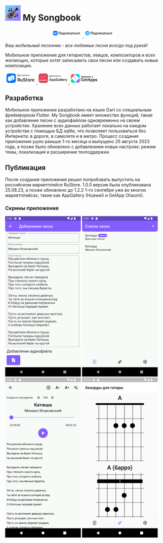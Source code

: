 # <img class="icon" src="assets/icon/my_songbook.png" alt="My Songbook" width="50"/> My Songbook

<p float="left" align="center">
<a href="https://vk.com/mysongbook01">
<img class="badges" src="assets/badges/VK.png" alt="VK Подписаться" width="100"/>
</a>
<a href="https://t.me/mysongbook01">
<img class="badges" src="assets/badges/Telegram.png" alt="Telegram Подписаться" width="100"/>
</a>
</p>


*Ваш мобильный песенник - все любимые песни всегда под рукой!*

Мобильное приложение для гитаристов, певцов, композиторов и всех желающих, которые хотят записывать свои песни или создавать новые композиции.

<p float="left">
<a href="https://apps.rustore.ru/app/ru.ru_developer.my_songbook">
<img class="icon" src="assets/badges/RuStore.png" alt="RuStore" width="100"/>
</a>
<a href="https://appgallery.huawei.com/app/C109087129">
<img class="icon" src="assets/badges/AppGallery.png" alt="AppGallery" width="100"/>
</a>
<a href="https://global.app.mi.com/details?lo=RU&la=en_US&id=ru.ru_developer.my_songbook.mi">
<img class="icon" src="assets/badges/GetApps.png" alt="GetApps" width="100"/>
</a>
</p>

## Разработка
Мобильное приложение разработано на языке Dart со специальным фреймворком Flutter. 
My Songbook имеет множество функций, такие как добавление песни с аудиофайлом одновременно на своем устройстве. Хранение всех данных работает локально на каждом устройстве с помощью БД sqlite, что позволяет пользоваться без Интернета: в дороге, в самолете и в метро.
Процесс создания приложения ушло раньше 1-го месяца и выпущено 25 августа 2023 года, а позже было обновлено с добавлением новых настроек: режим темы, локализация и расширение техподдержки.



## Публикация
После создания приложения решил попробовать выпустить на российском маркетплейсе RuStore. 1.0.0 версия была опубликована 25.08.23, а позже обновлено до 1.2.2 1-го сентября уже во многих маркетплейсах, такие как AppGallery (Huawei) и GetApp (Xiaomi).

### Скрины приложения

<p float="left" class="noselect">
<img src="flutter_03.png" alt="Создание песни с аудиофайлом" width="245"/>
<img src="flutter_04.png" alt="Список всех созданных песен" width="245"/>
<img src="flutter_05.png" alt="Просмотр песни с проигрывателем" width="245"/>
<img src="flutter_02.png" alt="Справочник аккордов для гитары" width="245"/>
</p>
